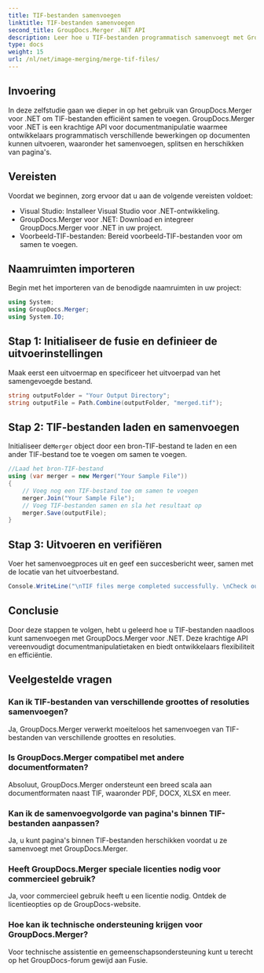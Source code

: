 ```yaml
---
title: TIF-bestanden samenvoegen
linktitle: TIF-bestanden samenvoegen
second_title: GroupDocs.Merger .NET API
description: Leer hoe u TIF-bestanden programmatisch samenvoegt met GroupDocs.Merger voor .NET. Efficiënte API voor documentmanipulatie voor .NET-ontwikkelaars.
type: docs
weight: 15
url: /nl/net/image-merging/merge-tif-files/
---
```

## Invoering
In deze zelfstudie gaan we dieper in op het gebruik van GroupDocs.Merger voor .NET om TIF-bestanden efficiënt samen te voegen. GroupDocs.Merger voor .NET is een krachtige API voor documentmanipulatie waarmee ontwikkelaars programmatisch verschillende bewerkingen op documenten kunnen uitvoeren, waaronder het samenvoegen, splitsen en herschikken van pagina's.
## Vereisten
Voordat we beginnen, zorg ervoor dat u aan de volgende vereisten voldoet:
- Visual Studio: Installeer Visual Studio voor .NET-ontwikkeling.
- GroupDocs.Merger voor .NET: Download en integreer GroupDocs.Merger voor .NET in uw project.
- Voorbeeld-TIF-bestanden: Bereid voorbeeld-TIF-bestanden voor om samen te voegen.

## Naamruimten importeren
Begin met het importeren van de benodigde naamruimten in uw project:
```csharp
using System; 
using GroupDocs.Merger;
using System.IO;
```
## Stap 1: Initialiseer de fusie en definieer de uitvoerinstellingen
Maak eerst een uitvoermap en specificeer het uitvoerpad van het samengevoegde bestand.
```csharp
string outputFolder = "Your Output Directory";
string outputFile = Path.Combine(outputFolder, "merged.tif");
```
## Stap 2: TIF-bestanden laden en samenvoegen
 Initialiseer de`Merger` object door een bron-TIF-bestand te laden en een ander TIF-bestand toe te voegen om samen te voegen.
```csharp
//Laad het bron-TIF-bestand
using (var merger = new Merger("Your Sample File"))
{
    // Voeg nog een TIF-bestand toe om samen te voegen
    merger.Join("Your Sample File");
    // Voeg TIF-bestanden samen en sla het resultaat op
    merger.Save(outputFile);
}
```
## Stap 3: Uitvoeren en verifiëren
Voer het samenvoegproces uit en geef een succesbericht weer, samen met de locatie van het uitvoerbestand.
```csharp
Console.WriteLine("\nTIF files merge completed successfully. \nCheck output in {0}", outputFolder);
```

## Conclusie
Door deze stappen te volgen, hebt u geleerd hoe u TIF-bestanden naadloos kunt samenvoegen met GroupDocs.Merger voor .NET. Deze krachtige API vereenvoudigt documentmanipulatietaken en biedt ontwikkelaars flexibiliteit en efficiëntie.

## Veelgestelde vragen
### Kan ik TIF-bestanden van verschillende groottes of resoluties samenvoegen?
Ja, GroupDocs.Merger verwerkt moeiteloos het samenvoegen van TIF-bestanden van verschillende groottes en resoluties.
### Is GroupDocs.Merger compatibel met andere documentformaten?
Absoluut, GroupDocs.Merger ondersteunt een breed scala aan documentformaten naast TIF, waaronder PDF, DOCX, XLSX en meer.
### Kan ik de samenvoegvolgorde van pagina's binnen TIF-bestanden aanpassen?
Ja, u kunt pagina's binnen TIF-bestanden herschikken voordat u ze samenvoegt met GroupDocs.Merger.
### Heeft GroupDocs.Merger speciale licenties nodig voor commercieel gebruik?
Ja, voor commercieel gebruik heeft u een licentie nodig. Ontdek de licentieopties op de GroupDocs-website.
### Hoe kan ik technische ondersteuning krijgen voor GroupDocs.Merger?
Voor technische assistentie en gemeenschapsondersteuning kunt u terecht op het GroupDocs-forum gewijd aan Fusie.